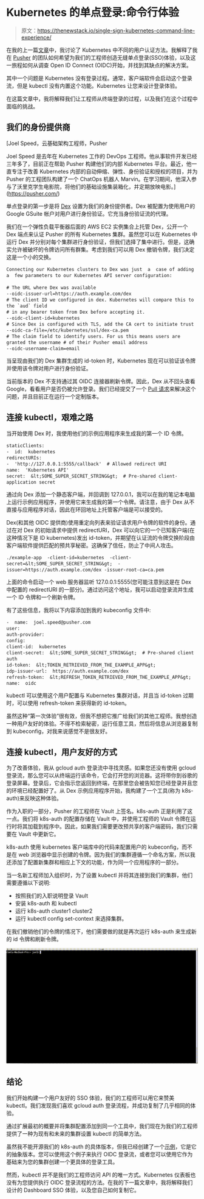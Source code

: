 # Kubernetes 的单点登录:命令行体验

> 原文：<https://thenewstack.io/single-sign-kubernetes-command-line-experience/>

在我的上一篇[文章](https://thenewstack.io/kubernetes-single-sign-one-less-identity/)中，我讨论了 Kubernetes 中不同的用户认证方法。我解释了我在 [Pusher](https://pusher.com) 的团队如何希望为我们的工程师创造无缝单点登录(SSO)体验，以及这一旅程如何从调查 Open ID Connect (OIDC)开始，并找到其缺点的解决方案。

其中一个问题是 Kubernetes 没有登录过程。通常，客户端软件会启动这个登录流，但是 kubectl 没有内置这个功能。Kubernetes 让您来设计登录体验。

在这篇文章中，我将解释我们让工程师从终端登录的过程，以及我们在这个过程中面临的挑战。

## 我们的身份提供商

 [Joel Speed，云基础架构工程师，Pusher

Joel Speed 是去年在 Kubernetes 工作的 DevOps 工程师。他从事软件开发已经三年多了，目前正在帮助 Pusher 构建他们的内部 Kubernetes 平台。最近，他一直专注于改善 Kubernetes 内部的自动伸缩、弹性、身份验证和授权的项目，并为 Pusher 的工程团队构建了一个 ChatOps 机器人 Marvin。在学习期间，他深入参与了沃里克学生电影院，将他们的基础设施集装箱化，并定期放映电影。](https://pusher.com/) 

单点登录的第一步是将 [Dex](https://github.com/coreos/dex) 设置为我们的身份提供者。Dex 被配置为使用用户的 Google GSuite 帐户对用户进行身份验证。它充当身份验证流的代理。

我们在一个弹性负载平衡器后面的 AWS EC2 实例集合上托管 Dex，公开一个 Dex 端点来认证 Pusher 的所有 Kubernetes 集群。虽然您可以在 Kubernetes 中运行 Dex 并分别对每个集群进行身份验证，但我们选择了集中进行。但是，这确实允许被破坏的令牌访问所有群集。考虑到我们可以用 Dex 撤销令牌，我们决定这是一个小的交换。

```
Connecting our Kubernetes clusters to Dex was just  a  case of adding  a  few parameters to our Kubernetes API server configuration:

# The URL where Dex was available
--oidc-issuer-url=https://auth.example.com/dex
# The client ID we configured in dex. Kubernetes will compare this to the `aud` field
# in any bearer token from Dex before accepting it.
--oidc-client-id=kubernetes
# Since Dex is configured with TLS, add the CA cert to initiate trust
--oidc-ca-file=/etc/kubernetes/ssl/dex-ca.pem
# The claim field to identify users. For us this means users are granted the username # of their Pusher email address
--oidc-username-claim=email

```

当呈现由我们的 Dex 集群生成的 id-token 时，Kubernetes 现在可以验证该令牌并使用该令牌对用户进行身份验证。

当前版本的 Dex 不支持通过其 OIDC 连接器刷新令牌。因此，Dex 从不回头查看 Google，看看用户是否仍被允许登录。我们已经提交了一个 [Pull 请求](https://github.com/coreos/dex/pull/1180)来解决这个问题，并且目前正在运行一个定制版本。

## 连接 kubectl，艰难之路

当开始使用 Dex 时，我使用他们的示例应用程序来生成我的第一个 ID 令牌。

```
staticClients:
-  id:  kubernetes
redirectURIs:
-  'http://127.0.0.1:5555/callback'  # Allowed redirect URI
name:  'Kubernetes API'
secret:  &lt;SOME_SUPER_SECRET_STRING&gt;  # Pre-shared client-application secret

```

通过向 Dex 添加一个静态客户端，并回调到 127.0.0.1，我可以在我的笔记本电脑上运行示例应用程序，并使用它来生成我的第一个令牌。请注意，由于 Dex 从不直接与应用程序对话，因此在环回地址上托管客户端是可以接受的。

Dex(和其他 OIDC 提供商)使用重定向列表来验证请求用户令牌的软件的身份。通过在对 Dex 的初始请求中提供 redirectURI，Dex 可以向它的一个已知客户端(在这种情况下是 ID kubernetes)发出 id-token，并期望在认证流的令牌交换阶段由客户端软件提供匹配的预共享秘密。这确保了信任，防止了中间人攻击。

```
./example-app  -client-id=kubernetes  -client-secret=&lt;SOME_SUPER_SECRET_STRING&gt;  -issuer=https://auth.example.com/dex -issuer-root-ca=ca.pem

```

上面的命令启动一个 web 服务器监听 127.0.0.1:5555(您可能注意到这是在 Dex 中配置的 redirectURI 的一部分)。通过访问这个地址，我可以启动登录流并生成一个 ID 令牌和一个刷新令牌。

有了这些信息，我将以下内容添加到我的 kubeconfig 文件中:

```
-  name:  joel.speed@pusher.com
user:
auth-provider:
config:
client-id:  kubernetes
client-secret:  &lt;SOME_SUPER_SECRET_STRING&gt;  # Pre-shared client auth
id-token:  &lt;TOKEN_RETRIEVED_FROM_THE_EXAMPLE_APP&gt;
idp-issuer-url:  https://auth.example.com/dex
refresh-token:  &lt;REFRESH_TOKEN_RETRIEVED_FROM_THE_EXAMPLE_APP&gt;
name:  oidc

```

kubectl 可以使用这个用户配置与 Kubernetes 集群对话，并且当 id-token 过期时，可以使用 refresh-token 来获得新的 id-token。

虽然这种“第一次体验”很有效，但我不想把它推广给我们的其他工程师。我想创造一种用户友好的体验。不得不检索秘密，运行任意工具，然后将信息从浏览器复制到 kubeconfig，对我来说感觉不是很友好。

## 连接 kubectl，用户友好的方式

为了改善体验，我从 gcloud auth 登录流中寻找灵感。如果您还没有使用 gcloud 登录流，那么您可以从终端运行该命令，它会打开您的浏览器。这将带你到谷歌的登录屏幕。登录后，它会指示您返回到终端，在那里您会被告知您已经登录并且您的环境已经配置好了。从 Dex 示例应用程序开始，我构建了一个工具(称为 k8s-auth)来反映这种体验。

作为入职的一部分，Pusher 的工程师在 Vault 上签名。k8s-auth 正是利用了这一点。我们将 k8s-auth 的配置存储在 Vault 中，并使用工程师的 Vault 令牌在运行时将其加载到程序中。因此，如果我们需要更改预共享的客户端密码，我们只需要在 Vault 中更新它。

k8s-auth 使用 kubernetes 客户端库中的代码来配置用户的 kubeconfig，而不是在 web 浏览器中显示创建的令牌。因为我们的集群遵循一个命名方案，所以我还添加了配置新集群和相应上下文的功能，作为同一个应用程序的一部分。

当一名新工程师加入组织时，为了设置 kubectl 并将其连接到我们的集群，他们需要遵循以下说明:

*   按照我们的入职说明登录 Vault
*   安装 k8s-auth 和 kubectl
*   运行 k8s-auth cluster1 cluster2
*   运行 kubectl config set-context 来选择集群。

在我们撤销他们的令牌的情况下，他们需要做的就是再次运行 k8s-auth 来生成新的 id 令牌和刷新令牌。

[![](img/c5440646f65fe7b4dcdb9526f85d8353.png)](https://storage.googleapis.com/cdn.thenewstack.io/media/2018/03/961a7f68-kube-sso.gif)

## 结论

我们开始构建一个用户友好的 SSO 体验，我们的工程师可以用它来赞美 kubectl。我们发现我们喜欢 gcloud auth 登录流程，并成功复制了几乎相同的体验。

通过扩展最初的概要并将集群配置添加到同一个工具中，我们现在为我们的工程师提供了一种为现有和未来的集群设置 kubectl 的简单方法。

虽然我不能开源我们的 k8s-auth 的具体版本，但我已经创建了一个[示例](https://github.com/pusher/k8s-auth-example)，它是它的抽象版本。您可以使用这个例子来执行 OIDC 登录流，或者您可以使用它作为基础来为您的集群创建一个更具体的登录工具。

然而，kubectl 并不是我们的工程师访问 API 的唯一方式。Kubernetes 仪表板也没有为您提供执行 OIDC 登录流程的方法。在我的下一篇文章中，我将解释我们设计的 Dashboard SSO 体验，以及您自己如何复制它。

<svg xmlns:xlink="http://www.w3.org/1999/xlink" viewBox="0 0 68 31" version="1.1"><title>Group</title> <desc>Created with Sketch.</desc></svg>